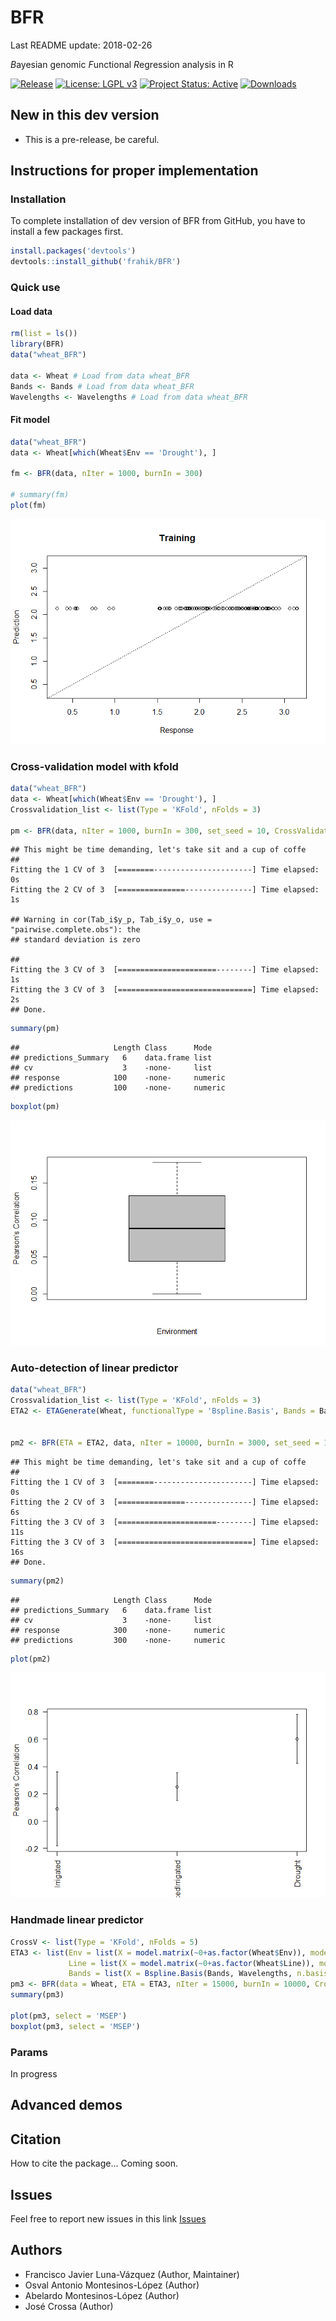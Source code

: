BFR
================
Last README update: 2018-02-26

*B*ayesian genomic *F*unctional *R*egression analysis in R

[![Release](http://www.r-pkg.org/badges/version-ago/BFR "IBCF.MTME release")](https://cran.r-project.org/package=BFR "CRAN Page") [![License: LGPL v3](https://img.shields.io/badge/License-LGPL%20v3-blue.svg "LGPL, Version 2.0")](https://www.gnu.org/licenses/lgpl-3.0 "LGPL, Version 2.0") [![Project Status: Active](http://www.repostatus.org/badges/latest/wip.svg "status")](http://www.repostatus.org/#wip "status - Initial development is in progress, but there has not yet been a stable, usable release suitable for the public") [![Downloads](http://cranlogs.r-pkg.org/badges/BFR "IBCF.MTME cranlogs")](https://cran.r-project.org/package=BFR "CRAN Page")

New in this dev version
-----------------------

-   This is a pre-release, be careful.

Instructions for proper implementation
--------------------------------------

### Installation

To complete installation of dev version of BFR from GitHub, you have to install a few packages first.

``` r
install.packages('devtools')
devtools::install_github('frahik/BFR')
```

### Quick use

#### Load data

``` r
rm(list = ls())
library(BFR)
data("wheat_BFR")

data <- Wheat # Load from data wheat_BFR
Bands <- Bands # Load from data wheat_BFR
Wavelengths <- Wavelengths # Load from data wheat_BFR
```

#### Fit model

``` r
data("wheat_BFR")
data <- Wheat[which(Wheat$Env == 'Drought'), ]

fm <- BFR(data, nIter = 1000, burnIn = 300)

# summary(fm)
plot(fm)
```

![](README_files/figure-markdown_github/fitModel-1.png)

### Cross-validation model with kfold

``` r
data("wheat_BFR")
data <- Wheat[which(Wheat$Env == 'Drought'), ]
Crossvalidation_list <- list(Type = 'KFold', nFolds = 3)

pm <- BFR(data, nIter = 1000, burnIn = 300, set_seed = 10, CrossValidation = Crossvalidation_list)
```

    ## This might be time demanding, let's take sit and a cup of coffe
    ## 
    Fitting the 1 CV of 3  [========----------------------] Time elapsed:  0s
    Fitting the 2 CV of 3  [===============---------------] Time elapsed:  1s

    ## Warning in cor(Tab_i$y_p, Tab_i$y_o, use = "pairwise.complete.obs"): the
    ## standard deviation is zero

    ## 
    Fitting the 3 CV of 3  [======================--------] Time elapsed:  1s
    Fitting the 3 CV of 3  [==============================] Time elapsed:  2s
    ## Done.

``` r
summary(pm)
```

    ##                     Length Class      Mode   
    ## predictions_Summary   6    data.frame list   
    ## cv                    3    -none-     list   
    ## response            100    -none-     numeric
    ## predictions         100    -none-     numeric

``` r
boxplot(pm)
```

![](README_files/figure-markdown_github/CVModel-1.png)

### Auto-detection of linear predictor

``` r
data("wheat_BFR")
Crossvalidation_list <- list(Type = 'KFold', nFolds = 3)
ETA2 <- ETAGenerate(Wheat, functionalType = 'Bspline.Basis', Bands = Bands, Wavelengths = Wavelengths, priorType = 'BayesB', bandsType = 'Alternative', n.basis = 21)


pm2 <- BFR(ETA = ETA2, data, nIter = 10000, burnIn = 3000, set_seed = 10, CrossValidation = Crossvalidation_list)
```

    ## This might be time demanding, let's take sit and a cup of coffe
    ## 
    Fitting the 1 CV of 3  [========----------------------] Time elapsed:  0s
    Fitting the 2 CV of 3  [===============---------------] Time elapsed:  6s
    Fitting the 3 CV of 3  [======================--------] Time elapsed: 11s
    Fitting the 3 CV of 3  [==============================] Time elapsed: 16s
    ## Done.

``` r
summary(pm2)
```

    ##                     Length Class      Mode   
    ## predictions_Summary   6    data.frame list   
    ## cv                    3    -none-     list   
    ## response            300    -none-     numeric
    ## predictions         300    -none-     numeric

``` r
plot(pm2)
```

![](README_files/figure-markdown_github/ETAG-1.png)

### Handmade linear predictor

``` r
CrossV <- list(Type = 'KFold', nFolds = 5)
ETA3 <- list(Env = list(X = model.matrix(~0+as.factor(Wheat$Env)), model = 'FIXED'),
             Line = list(X = model.matrix(~0+as.factor(Wheat$Line)), model = 'BRR'),
             Bands = list(X = Bspline.Basis(Bands, Wavelengths, n.basis = 23), model = 'BayesA'))
pm3 <- BFR(data = Wheat, ETA = ETA3, nIter = 15000, burnIn = 10000, CrossValidation = CrossV, set_seed = 10)
summary(pm3)

plot(pm3, select = 'MSEP')
boxplot(pm3, select = 'MSEP')
```

### Params

In progress

Advanced demos
--------------

Citation
--------

How to cite the package... Coming soon.

Issues
------

Feel free to report new issues in this link [Issues](https://github.com/frahik/IBCF.MTME/issues/new)

Authors
-------

-   Francisco Javier Luna-Vázquez (Author, Maintainer)
-   Osval Antonio Montesinos-López (Author)
-   Abelardo Montesinos-López (Author)
-   José Crossa (Author)
